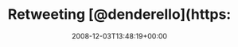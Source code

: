 ---
retweeted: false
source: <a href="http://twitter.com" rel="nofollow">Twitter Web Client</a>
entities:
  hashtags:
  - text: symfony
    indices:
    - '43'
    - '51'
  - text: jobeet
    indices:
    - '52'
    - '59'
  symbols: []
  user_mentions:
  - name: Dennis Benkert
    screen_name: denderello
    indices:
    - '11'
    - '22'
    id_str: '15345061'
    id: '15345061'
  - name: Kris Wallsmith
    screen_name: kriswallsmith
    indices:
    - '27'
    - '41'
    id_str: '16007475'
    id: '16007475'
  urls: []
display_text_range:
- '0'
- '91'
favorite_count: '0'
id_str: '1036127870'
truncated: false
retweet_count: '0'
id: '1036127870'
created_at: Wed Dec 03 13:48:19 +0000 2008
favorited: false
full_text: 'Retweeting [@denderello](https://twitter.com/denderello): RT [@kriswallsmith](https://twitter.com/kriswallsmith):
  #symfony #jobeet Day 3 http://tinyurl.com/5hr4uk'
lang: en
tags:
- symfony
- jobeet
- pesos:twitter
date: '2008-12-03T13:48:19+00:00'
src: https://twitter.com/bascht/status/1036127870
original_url: https://twitter.com/bascht/status/1036127870
type: twitter_tweet
text: 'Retweeting [@denderello](https://twitter.com/denderello): RT [@kriswallsmith](https://twitter.com/kriswallsmith):
  #symfony #jobeet Day 3 http://tinyurl.com/5hr4uk'
title: 'Retweeting [@denderello](https:'

---